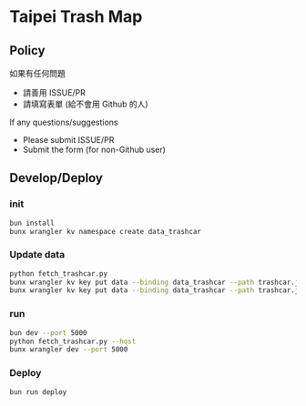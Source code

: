 # Taipei Trash Map

## Policy

如果有任何問題

* 請善用 ISSUE/PR
* 請填寫表單 (給不會用 Github 的人)

If any questions/suggestions

* Please submit ISSUE/PR
* Submit the form (for non-Github user)


## Develop/Deploy

### init
```bash
bun install
bunx wrangler kv namespace create data_trashcar
```

### Update data
```bash
python fetch_trashcar.py
bunx wrangler kv key put data --binding data_trashcar --path trashcar.json --local
bunx wrangler kv key put data --binding data_trashcar --path trashcar.json
```

### run
```bash
bun dev --port 5000
python fetch_trashcar.py --host
bunx wrangler dev --port 5000
```

### Deploy
```bash
bun run deploy
```
